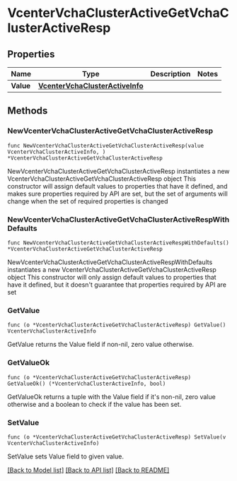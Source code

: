 # VcenterVchaClusterActiveGetVchaClusterActiveResp

## Properties

Name | Type | Description | Notes
------------ | ------------- | ------------- | -------------
**Value** | [**VcenterVchaClusterActiveInfo**](VcenterVchaClusterActiveInfo.md) |  | 

## Methods

### NewVcenterVchaClusterActiveGetVchaClusterActiveResp

`func NewVcenterVchaClusterActiveGetVchaClusterActiveResp(value VcenterVchaClusterActiveInfo, ) *VcenterVchaClusterActiveGetVchaClusterActiveResp`

NewVcenterVchaClusterActiveGetVchaClusterActiveResp instantiates a new VcenterVchaClusterActiveGetVchaClusterActiveResp object
This constructor will assign default values to properties that have it defined,
and makes sure properties required by API are set, but the set of arguments
will change when the set of required properties is changed

### NewVcenterVchaClusterActiveGetVchaClusterActiveRespWithDefaults

`func NewVcenterVchaClusterActiveGetVchaClusterActiveRespWithDefaults() *VcenterVchaClusterActiveGetVchaClusterActiveResp`

NewVcenterVchaClusterActiveGetVchaClusterActiveRespWithDefaults instantiates a new VcenterVchaClusterActiveGetVchaClusterActiveResp object
This constructor will only assign default values to properties that have it defined,
but it doesn't guarantee that properties required by API are set

### GetValue

`func (o *VcenterVchaClusterActiveGetVchaClusterActiveResp) GetValue() VcenterVchaClusterActiveInfo`

GetValue returns the Value field if non-nil, zero value otherwise.

### GetValueOk

`func (o *VcenterVchaClusterActiveGetVchaClusterActiveResp) GetValueOk() (*VcenterVchaClusterActiveInfo, bool)`

GetValueOk returns a tuple with the Value field if it's non-nil, zero value otherwise
and a boolean to check if the value has been set.

### SetValue

`func (o *VcenterVchaClusterActiveGetVchaClusterActiveResp) SetValue(v VcenterVchaClusterActiveInfo)`

SetValue sets Value field to given value.



[[Back to Model list]](../README.md#documentation-for-models) [[Back to API list]](../README.md#documentation-for-api-endpoints) [[Back to README]](../README.md)


